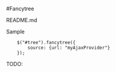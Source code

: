 #Fancytree

README.md

Sample

        $("#tree").fancytree({
            source: {url: "myAjaxProvider"}
        });

TODO: 
